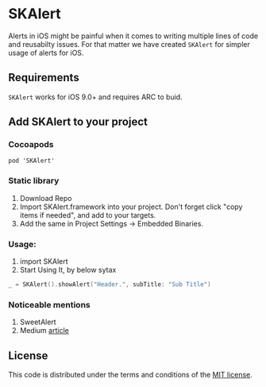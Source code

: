 # SKAlert

Alerts in iOS might be painful when it comes to writing multiple lines of code and reusabilty issues. For that matter we have created `SKAlert` for simpler usage of alerts for iOS.

## Requirements

`SKAlert` works for iOS 9.0+ and requires ARC to buid.

## Add SKAlert to your project

### Cocoapods

`pod 'SKAlert'`

### Static library

1. Download Repo
2. Import SKAlert.framework into your project. Don't forget click "copy items if needed", and add to your targets.
3. Add the same in Project Settings -> Embedded Binaries.

### Usage:

1. import SKAlert
2. Start Using It, by below sytax
```swift
_ = SKAlert().showAlert("Header.", subTitle: "Sub Title")
```

### Noticeable mentions

1. SweetAlert
2. Medium [article](https://medium.com/flawless-app-stories/getting-started-with-reusable-frameworks-for-ios-development-f00d74827d11)
## License

This code is distributed under the terms and conditions of the [MIT license](LICENSE).





